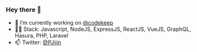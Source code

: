 ### Hey there 👋

- 🔭 I’m currently working on <a href="https://codekeep.io">@codekeep</a>
- 👨‍💻 Stack: Javascript, NodeJS, ExpressJS, ReactJS, VueJS, GraphQL, Hasura, PHP, Laravel
- 📫 Twitter:  <a href="https://twitter.com/PJijin">@PJijin</a>
